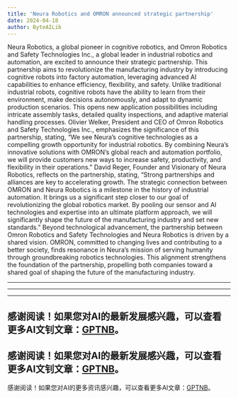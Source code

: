 ```yaml
---
title: 'Neura Robotics and OMRON announced strategic partnership'
date: 2024-04-18
author: ByteAILib
---
```


Neura Robotics, a global pioneer in cognitive robotics, and Omron Robotics and Safety Technologies Inc., a global leader in industrial robotics and automation, are excited to announce their strategic partnership. This partnership aims to revolutionize the manufacturing industry by introducing cognitive robots into factory automation, leveraging advanced AI capabilities to enhance efficiency, flexibility, and safety.
Unlike traditional industrial robots, cognitive robots have the ability to learn from their environment, make decisions autonomously, and adapt to dynamic production scenarios. This opens new application possibilities including intricate assembly tasks, detailed quality inspections, and adaptive material handling processes.
Olivier Welker, President and CEO of Omron Robotics and Safety Technologies Inc., emphasizes the significance of this partnership, stating, “We see Neura’s cognitive technologies as a compelling growth opportunity for industrial robotics. By combining Neura’s innovative solutions with OMRON’s global reach and automation portfolio, we will provide customers new ways to increase safety, productivity, and flexibility in their operations.”
David Reger, Founder and Visionary of Neura Robotics, reflects on the partnership, stating, “Strong partnerships and alliances are key to accelerating growth. The strategic connection between OMRON and Neura Robotics is a milestone in the history of industrial automation. It brings us a significant step closer to our goal of revolutionizing the global robotics market. By pooling our sensor and AI technologies and expertise into an ultimate platform approach, we will significantly shape the future of the manufacturing industry and set new standards.”
Beyond technological advancement, the partnership between Omron Robotics and Safety Technologies and Neura Robotics is driven by a shared vision. OMRON, committed to changing lives and contributing to a better society, finds resonance in Neura’s mission of serving humanity through groundbreaking robotics technologies. This alignment strengthens the foundation of the partnership, propelling both companies toward a shared goal of shaping the future of the manufacturing industry.

---
---

---
感谢阅读！如果您对AI的最新发展感兴趣，可以查看更多AI文钊文章：[GPTNB](https://gptnb.com)。
---
感谢阅读！如果您对AI的最新发展感兴趣，可以查看更多AI文钊文章：[GPTNB](https://gptnb.com)。
---
感谢阅读！如果您对AI的更多资讯感兴趣，可以查看更多AI文章：[GPTNB](https://gptnb.com)。